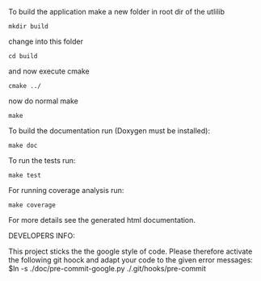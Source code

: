 To build the application make a new folder in root dir of the utlilib

    mkdir build

change into this folder

    cd build

and now execute cmake

    cmake ../

now do normal make

    make

To build the documentation run (Doxygen must be installed):

    make doc

To run the tests run:

    make test

For running coverage analysis run:

    make coverage

For more details see the generated html documentation.



DEVELOPERS INFO:

This project sticks the the google style of code. Please therefore activate the following git hoock and adapt your code to the given error messages:
$ln -s ./doc/pre-commit-google.py ./.git/hooks/pre-commit
